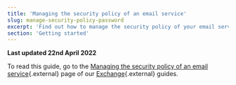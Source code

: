 ```yaml
---
title: 'Managing the security policy of an email service'
slug: manage-security-policy-password
excerpt: 'Find out how to manage the security policy of your email service'
section: 'Getting started'
---
```


**Last updated 22nd April 2022**

To read this guide, go to the [Managing the security policy of an email service](https://docs.ovh.com/gb/en/microsoft-collaborative-solutions/manage-security-policy-password/){.external} page of our [Exchange](https://docs.ovh.com/gb/en/microsoft-collaborative-solutions/){.external} guides.